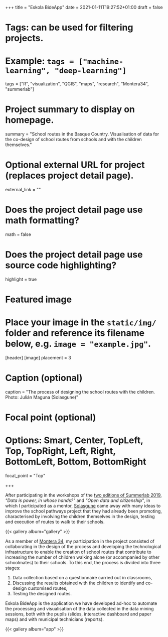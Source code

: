 +++
title = "Eskola BideApp"
date = 2021-01-11T19:27:52+01:00
draft = false

# Tags: can be used for filtering projects.
# Example: `tags = ["machine-learning", "deep-learning"]`
tags = ["R", "visualization", "QGIS", "maps", "research", "Montera34", "summerlab"]

# Project summary to display on homepage.
summary = "School routes in the Basque Country. Visualisation of data for the co-design of school routes from schools and with the children themselves."

# Optional external URL for project (replaces project detail page).
external_link = ""

# Does the project detail page use math formatting?
math = false

# Does the project detail page use source code highlighting?
highlight = true

# Featured image
# Place your image in the `static/img/` folder and reference its filename below, e.g. `image = "example.jpg"`.
[header]
[image]
  placement = 3
  # Caption (optional)
  caption = "The process of designing the school routes with the children. Photo: Julián Maguna (Solasgune)"

  # Focal point (optional)
  # Options: Smart, Center, TopLeft, Top, TopRight, Left, Right, BottomLeft, Bottom, BottomRight
  focal_point = "Top"

+++

After participating in the workshops of the [two editions of Summerlab 2019](/en/talk/2019-06-26-hirikilabs-summerlab/), *"Data is power, in whose hands?"* and *"Open data and citizenship"*, in which I participated as a mentor, [Solasgune](https://solasgune.com/) came away with many ideas to improve the school pathways project that they had already been promoting, characterised by involving the children themselves in the design, testing and execution of routes to walk to their schools.

{{< gallery album="gallery" >}}

As a member of [Montera 34](https://montera34.org), my participation in the project consisted of collaborating in the design of the process and developing the technological infrastructure to enable the creation of school routes that contribute to increasing the number of children walking alone (or accompanied by other schoolmates) to their schools. To this end, the process is divided into three stages:

1. Data collection based on a questionnaire carried out in classrooms,
2. Discussing the results obtained with the children to identify and co-design customised routes,
3. Testing the designed routes.

Eskola BideApp is the application we have developed ad-hoc to automate the processing and visualisation of the data collected in the data mining sessions, both with the pupils (slides, interactive dashboard and paper maps) and with municipal technicians (reports).

{{< gallery album="app" >}}

